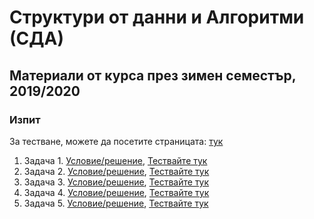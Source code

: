 # Структури от данни и Алгоритми (СДА)
## Материали от курса през зимен семестър, 2019/2020

### Изпит
За тестване, можете да посетите страницата: [тук](https://www.hackerrank.com/contests/sda-2019-2020-exam-2e3nr4rr/challenges)

1. Задача 1. [Условие/решение](Task-1/README.md), [Тествайте тук](https://www.hackerrank.com/contests/sda-2019-2020-exam-2e3nr4rr/challenges/challenge-2353)
2. Задача 2. [Условие/решение](Task-2/README.md), [Тествайте тук](https://www.hackerrank.com/contests/sda-2019-2020-exam-2e3nr4rr/challenges/find-element-sda)
3. Задача 3. [Условие/решение](Task-3/README.md), [Тествайте тук](https://www.hackerrank.com/contests/sda-2019-2020-exam-2e3nr4rr/challenges/challenge-2351)
4. Задача 4. [Условие/решение](Task-4/README.md), [Тествайте тук](https://www.hackerrank.com/contests/sda-2019-2020-exam-2e3nr4rr/challenges/challenge-2352)
5. Задача 5. [Условие/решение](Task-5/README.md), [Тествайте тук](https://www.hackerrank.com/contests/sda-2019-2020-exam-2e3nr4rr/challenges/shortest-tour)
